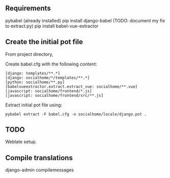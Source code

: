 Requirements
------------

pybabel (already installed)
pip install django-babel (TODO: document my fix to extract.py)
pip install babel-vue-extractor

Create the initial pot file
---------------------------

From project directory,

Create babel.cfg with the following content:
```
[django: templates/**.*]
[django: socialhome/*/templates/**.*]
[python: socialhome/**.py]
[babelvueextractor.extract.extract_vue: socialhome/**.vue]
[javascript: socialhome/frontend/*.js]
[javascript: socialhome/frontend/src/**.js]
```

Extract initial pot file using:
```
pybabel extract -F babel.cfg -o socialhome/locale/django.pot .
```

TODO
----

Weblate setup.

Compile translations
--------------------

django-admin compilemessages
